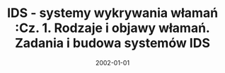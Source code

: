 ---
# Documentation: https://wowchemy.com/docs/managing-content/

title: IDS - systemy wykrywania włamań :Cz. 1. Rodzaje i objawy włamań. Zadania i
  budowa systemów IDS
subtitle: ''
summary: ''
authors:
- Piotr Dorosz
- kazienko
tags: []
categories: []
date: '2002-01-01'
lastmod: 2022-10-07T05:47:56Z
featured: false
draft: false

# Featured image
# To use, add an image named `featured.jpg/png` to your page's folder.
# Focal points: Smart, Center, TopLeft, Top, TopRight, Left, Right, BottomLeft, Bottom, BottomRight.
image:
  caption: ''
  focal_point: ''
  preview_only: false

# Projects (optional).
#   Associate this post with one or more of your projects.
#   Simply enter your project's folder or file name without extension.
#   E.g. `projects = ["internal-project"]` references `content/project/deep-learning/index.md`.
#   Otherwise, set `projects = []`.
projects: []
publishDate: '2022-10-07T05:47:55.534605Z'
publication_types:
- '2'
abstract: ''
publication: '*IT FAQ*'
---